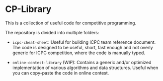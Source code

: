 # CP-Library

This is a collection of useful code for competitive programming.

The repository is divided into multiple folders:

- `icpc-cheat-sheet`: Useful for building ICPC team reference document. The code is designed to be useful, short, fast enough and not overly generic for ICPC competition, where the code is manually typed.

- `online-contest-library` (WIP): Contains a generic and/or optimized implementation of various algorithms and data structures. Useful when you can copy-paste the code in online contest.
